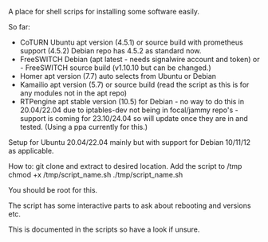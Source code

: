 A place for shell scrips for installing some software easily.

So far: 
- CoTURN Ubuntu apt version (4.5.1) or source build with prometheus support (4.5.2) Debian repo has 4.5.2 as standard now.
- FreeSWITCH Debian (apt latest - needs signalwire account and token) or - FreeSWITCH source build (v1.10.10 but can be changed.)
- Homer apt version (7.7) auto selects from Ubuntu or Debian
- Kamailio apt version (5.7) or source build (read the script as this is for any modules not in the apt repo)
- RTPengine apt stable version (10.5) for Debian - no way to do this in 20.04/22.04 due to iptables-dev not being in focal/jammy repo's - support is coming for 23.10/24.04 so will update once they are in and tested. (Using a ppa currently for this.)

Setup for Ubuntu 20.04/22.04 mainly but with support for Debian 10/11/12 as applicable.

How to:
git clone and extract to desired location. Add the script to /tmp
chmod +x /tmp/script_name.sh 
./tmp/script_name.sh 

You should be root for this. 

The script has some interactive parts to ask about rebooting and versions etc. 

This is documented in the scripts so have a look if unsure.
